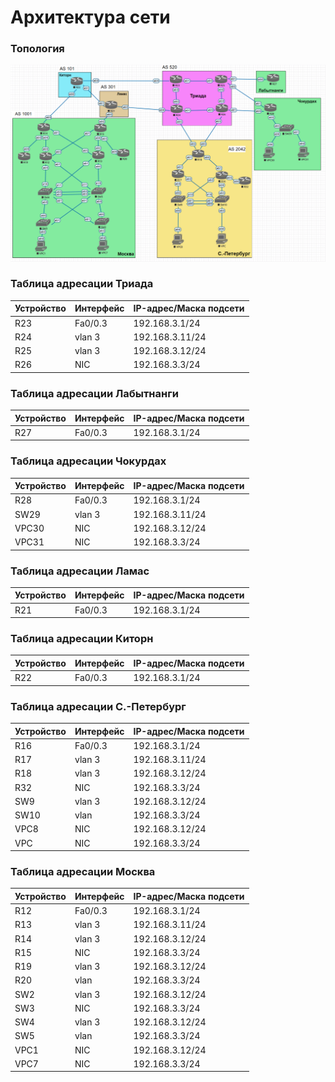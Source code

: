 # Архитектура сети

### Топология
![](https://github.com/devops-user/otus/blob/main/homeworks_prof/homework_11/images/topo.png)

### Таблица адресации Триада
| Устройство | Интерфейс | IP-адрес/Маска подсети |
--- | --- | --- |
| R23 | Fa0/0.3 | 192.168.3.1/24 |
| R24 | vlan 3 | 192.168.3.11/24 |
| R25 | vlan 3 | 192.168.3.12/24 |
| R26 | NIC | 192.168.3.3/24 |

### Таблица адресации Лабытнанги
| Устройство | Интерфейс | IP-адрес/Маска подсети |
--- | --- | --- |
| R27 | Fa0/0.3 | 192.168.3.1/24 |

### Таблица адресации Чокурдах
| Устройство | Интерфейс | IP-адрес/Маска подсети |
--- | --- | --- |
| R28 | Fa0/0.3 | 192.168.3.1/24 |
| SW29 | vlan 3 | 192.168.3.11/24 |
| VPC30 | NIC | 192.168.3.12/24 |
| VPC31 | NIC | 192.168.3.3/24 |

### Таблица адресации Ламас
| Устройство | Интерфейс | IP-адрес/Маска подсети |
--- | --- | --- |
| R21 | Fa0/0.3 | 192.168.3.1/24 |

### Таблица адресации Киторн
| Устройство | Интерфейс | IP-адрес/Маска подсети |
--- | --- | --- |
| R22 | Fa0/0.3 | 192.168.3.1/24 |

### Таблица адресации С.-Петербург
| Устройство | Интерфейс | IP-адрес/Маска подсети |
--- | --- | --- |
| R16 | Fa0/0.3 | 192.168.3.1/24 |
| R17 | vlan 3 | 192.168.3.11/24 |
| R18 | vlan 3 | 192.168.3.12/24 |
| R32 | NIC | 192.168.3.3/24 |
| SW9 | vlan 3 | 192.168.3.12/24 |
| SW10 | vlan | 192.168.3.3/24 |
| VPC8 | NIC | 192.168.3.12/24 |
| VPC | NIC | 192.168.3.3/24 |

### Таблица адресации Москва
| Устройство | Интерфейс | IP-адрес/Маска подсети |
--- | --- | --- |
| R12 | Fa0/0.3 | 192.168.3.1/24 |
| R13 | vlan 3 | 192.168.3.11/24 |
| R14 | vlan 3 | 192.168.3.12/24 |
| R15 | NIC | 192.168.3.3/24 |
| R19 | vlan 3 | 192.168.3.12/24 |
| R20 | vlan | 192.168.3.3/24 |
| SW2 | vlan 3 | 192.168.3.12/24 |
| SW3 | NIC | 192.168.3.3/24 |
| SW4 | vlan 3 | 192.168.3.12/24 |
| SW5 | vlan | 192.168.3.3/24 |
| VPC1 | NIC | 192.168.3.12/24 |
| VPC7 | NIC | 192.168.3.3/24 |
